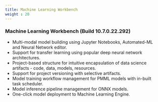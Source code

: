 ```yaml
---
title: Machine Learning Workbench
weight : 20
---
```


### Machine Learning Workbench (Build 10.7.0.22.292)

* Multi-modal model building using Jupyter Notebooks, Automated-ML and Neural Network editor.
* Support for transfer learning using popular deep neural network architectures.
* Project-based structure for intuitive encapsulation of data science artifacts - code, data, models, resources.
* Support for project versioning with selective artifacts.
* Model training workflow management for PMML models with in-built task scheduler.
* Model inference pipeline management for ONNX models.
* One-click model deployment to Machine Learning Engine.